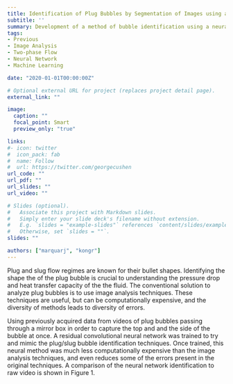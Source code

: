 ```yaml
---
title: Identification of Plug Bubbles by Segmentation of Images using a Residual Neural Network
subtitle: ''
summary: Development of a method of bubble identification using a neural network
tags:
- Previous
- Image Analysis
- Two-phase Flow
- Neural Network
- Machine Learning

date: "2020-01-01T00:00:00Z"

# Optional external URL for project (replaces project detail page).
external_link: ""

image:
  caption: ""
  focal_point: Smart
  preview_only: "true"

links:
#- icon: twitter
#  icon_pack: fab
#  name: Follow
#  url: https://twitter.com/georgecushen
url_code: ""
url_pdf: ""
url_slides: ""
url_video: ""

# Slides (optional).
#   Associate this project with Markdown slides.
#   Simply enter your slide deck's filename without extension.
#   E.g. `slides = "example-slides"` references `content/slides/example-slides.md`.
#   Otherwise, set `slides = ""`.
slides: ""

authors: ["marquarj", "kongr"]
---
```


Plug and slug flow regimes are known for their bullet shapes. Identifying the shape the of the plug bubble is crucial to understanding the pressure drop and heat transfer capacity of the the fluid. The conventional solution to analyze plug bubbles is to use image analysis techniques. These techniques are useful, but can be computationally expensive, and the diversity of methods leads to diversity of errors.

Using previously acquired data from videos of plug bubbles passing through a mirror box in order to capture the top and and the side of the bubble at once. A residual convolutional neural network was trained to try and mimic the plug/slug bubble identification techniques. Once trained, this neural method was much less computationally expensive than the image analysis techniques, and even reduces some of the errors present in the original techniques. A comparison of the neural network identification to raw video is shown in Figure 1.
